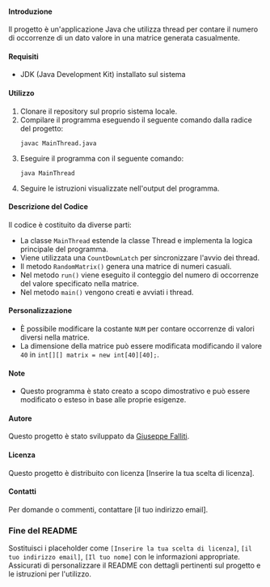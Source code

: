 #### Introduzione
Il progetto è un'applicazione Java che utilizza thread per contare il numero di occorrenze di un dato valore in una matrice generata casualmente.

#### Requisiti
- JDK (Java Development Kit) installato sul sistema

#### Utilizzo
1. Clonare il repository sul proprio sistema locale.
2. Compilare il programma eseguendo il seguente comando dalla radice del progetto:
    ```
    javac MainThread.java
    ```
3. Eseguire il programma con il seguente comando:
    ```
    java MainThread
    ```
4. Seguire le istruzioni visualizzate nell'output del programma.

#### Descrizione del Codice
Il codice è costituito da diverse parti:
- La classe `MainThread` estende la classe Thread e implementa la logica principale del programma.
- Viene utilizzata una `CountDownLatch` per sincronizzare l'avvio dei thread.
- Il metodo `RandomMatrix()` genera una matrice di numeri casuali.
- Nel metodo `run()` viene eseguito il conteggio del numero di occorrenze del valore specificato nella matrice.
- Nel metodo `main()` vengono creati e avviati i thread.

#### Personalizzazione
- È possibile modificare la costante `NUM` per contare occorrenze di valori diversi nella matrice.
- La dimensione della matrice può essere modificata modificando il valore `40` in `int[][] matrix = new int[40][40];`.

#### Note
- Questo programma è stato creato a scopo dimostrativo e può essere modificato o esteso in base alle proprie esigenze.

#### Autore
Questo progetto è stato sviluppato da [Giuseppe Falliti](https://github.com/GiuseppeFalliti).

#### Licenza
Questo progetto è distribuito con licenza [Inserire la tua scelta di licenza].

#### Contatti
Per domande o commenti, contattare [il tuo indirizzo email].

### Fine del README

Sostituisci i placeholder come `[Inserire la tua scelta di licenza]`, `[il tuo indirizzo email]`, `[Il tuo nome]` con le informazioni appropriate. Assicurati di personalizzare il README con dettagli pertinenti sul progetto e le istruzioni per l'utilizzo.
